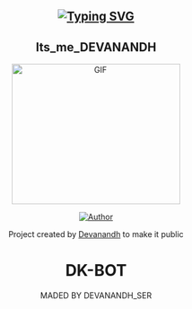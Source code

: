 <div align="center">

## [![Typing SVG](https://readme-typing-svg.herokuapp.com?font=Lemon+milk&color=F70000&lines=Welcome+to+DEVANANDHSER+WA+Bot+repo;Created+by+Devanandh;This+is+a+Bgm+stickerbot;With+more+features)](https://git.io/typing-svg)

<div align="center">

## Its_me_DEVANANDH

 </a>

</p>

<div align="center">

  <p align="center">

<img src="https://i.imgur.com/6CqMv7z.jpg" alt="GIF" width="300" height="250"/>

</p>

  <p align="center">

<a href="https://github.com/Devanandhser/Devanandh_ser"><img title="Author" src="https://img.shields.io/badge/Author-Devanandh-dkser/DEVANANDH?color=blue&style=for-the-badge&logo=whatsapp"></a>

</p>

</div>

<p align="center">

Project created by <a href="https://github.com/Devanandhser/Devanandh_ser">Devanandh</a> to make it public

   

    



# DK-BOT
MADED BY DEVANANDH_SER
